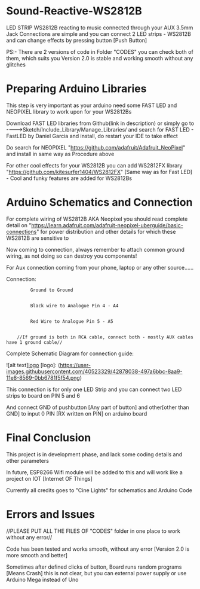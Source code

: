 # Sound-Reactive-WS2812B
LED STRIP WS2812B reacting to music connected through your AUX 3.5mm Jack
Connections are simple and you can connect 2 LED strips - WS2812B and can change effects by pressing button [Push Button]

PS:- There are 2 versions of code in Folder "CODES" you can check both of them, which suits you Version 2.0 is stable and working smooth without any glitches

# Preparing Arduino Libraries

This step is very important as your arduino need some FAST LED and NEOPIXEL library to work upon for your WS2812Bs

Download FAST LED libraries from Github(link in description) or simply go to ---->Sketch/Include_Library/Manage_Libraries/ and search for FAST LED - FastLED by Daniel Garcia and install, do restart your IDE to take effect

Do search for NEOPIXEL "https://github.com/adafruit/Adafruit_NeoPixel" and install in same way as Procedure above

For other cool effects for your WS2812B you can add WS2812FX library "https://github.com/kitesurfer1404/WS2812FX" [Same way as for Fast LED] - Cool and funky features are added for WS2812Bs

# Arduino Schematics and Connection

For complete wiring of WS2812B AKA Neopixel you should read complete detail on "https://learn.adafruit.com/adafruit-neopixel-uberguide/basic-connections" for power distribution and other details for which these WS2812B are sensitive to

Now coming to connection, always remember to attach common ground wiring, as not doing so can destroy you components!

For Aux connection coming from your phone, laptop or any other source......

Connection:

             Ground to Ground

            
             Black wire to Analogue Pin 4 - A4
             
             
             Red Wire to Analogue Pin 5 - A5
             
             
        //If ground is both in RCA cable, connect both - mostly AUX cables have 1 ground cable//
        
        
Complete Schematic Diagram for connection guide:

![alt text][logo](https://www.youtube.com/channel/UCOG6Bi2kvpDa1c8gHWZI5CQ)
[logo]: (https://user-images.githubusercontent.com/40523329/42878038-497a6bbc-8aa9-11e8-8569-0bb6781f5f54.png)

This connection is for only one LED Strip and you can connect two LED strips to board on PIN 5 and 6

And connect GND of pushbutton [Any part of button] and other[other than GND] to input 0 PIN [RX written on PIN] on arduino board

# Final Conclusion

This project is in development phase, and lack some coding details and other parameters

In future, ESP8266 Wifi module will be added to this and will work like a project on IOT [Internet OF Things]

Currently all credits goes to "Cine Lights" for schematics and Arduino Code

# Errors and Issues

//PLEASE PUT ALL THE FILES OF "CODES" folder in one place to work without any error//

Code has been tested and works smooth, without any error [Version 2.0 is more smooth and better]

Sometimes after defined clicks of button, Board runs random programs [Means Crash] this is not clear, but you can external power supply or use Arduino Mega instead of Uno
